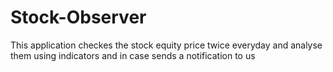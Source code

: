 # Stock-Observer

This application checkes the stock equity price twice everyday and analyse them using indicators and in case sends a notification to us
